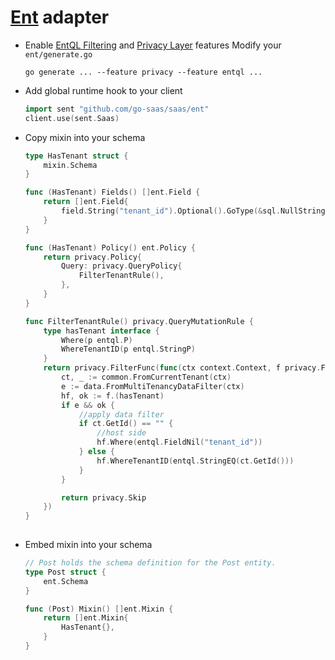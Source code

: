 # [Ent](https://entgo.io/) adapter

- Enable [EntQL Filtering](https://entgo.io/docs/feature-flags/#entql-filtering) and [Privacy Layer](https://entgo.io/docs/feature-flags/#privacy-layer) features
  Modify your `ent/generate.go`
  ```
  go generate ... --feature privacy --feature entql ...
  ```
- Add global runtime hook to your client
  ```go
  import sent "github.com/go-saas/saas/ent"
  client.use(sent.Saas)
  ```
- Copy mixin into your schema
  ```go
  type HasTenant struct {
      mixin.Schema
  }
  
  func (HasTenant) Fields() []ent.Field {
      return []ent.Field{
          field.String("tenant_id").Optional().GoType(&sql.NullString{}),
      }
  }
  
  func (HasTenant) Policy() ent.Policy {
      return privacy.Policy{
          Query: privacy.QueryPolicy{
              FilterTenantRule(),
          },
      }
  }
  
  func FilterTenantRule() privacy.QueryMutationRule {
      type hasTenant interface {
          Where(p entql.P)
          WhereTenantID(p entql.StringP)
      }
      return privacy.FilterFunc(func(ctx context.Context, f privacy.Filter) error {
          ct, _ := common.FromCurrentTenant(ctx)
          e := data.FromMultiTenancyDataFilter(ctx)
          hf, ok := f.(hasTenant)
          if e && ok {
              //apply data filter
              if ct.GetId() == "" {
                  //host side
                  hf.Where(entql.FieldNil("tenant_id"))
              } else {
                  hf.WhereTenantID(entql.StringEQ(ct.GetId()))
              }
          }
  
          return privacy.Skip
      })
  }
    
  ```
- Embed mixin into your schema
  ```go
  // Post holds the schema definition for the Post entity.
  type Post struct {
      ent.Schema
  }
  
  func (Post) Mixin() []ent.Mixin {
      return []ent.Mixin{
          HasTenant{},
      }
  }
  ```
